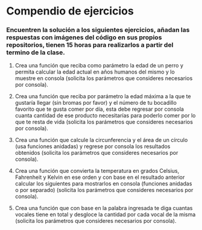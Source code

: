 # Compendio de ejercicios
### Encuentren la solución a los siguientes ejercicios, añadan las respuestas con imágenes del código en sus propios repositorios, tienen 15 horas para realizarlos a partir del termino de la clase.

1. Crea una función que reciba como parámetro la edad de un perro y permita calcular la edad actual en años humanos del mismo y lo muestre en consola (solicita los parámetros que consideres necesarios por consola).

2. Crea una función que reciba por parámetro la edad máxima a la que te gustaría llegar (sin bromas por favor) y el número de tu bocadillo favorito que te gusta comer por día, esta debe regresar por consola cuanta cantidad de ese producto necesitarías para poderlo comer por lo que te resta de vida (solicita los parámetros que consideres necesarios por consola).

3. Crea una función que calcule la circunferencia y el área de un círculo (usa funciones anidadas) y regrese por consola los resultados obtenidos (solicita los parámetros que consideres necesarios por consola).

4. Crea una función que convierta la temperatura en grados Celsius, Fahrenheit y Kelvin en ese orden y con base en el resultado anterior calcular los siguientes para mostrarlos en consola (funciones anidadas o por separado) (solicita los parámetros que consideres necesarios por consola).

5. Crea una función que con base en la palabra ingresada te diga cuantas vocales tiene en total y desgloce la cantidad por cada vocal de la misma (solicita los parámetros que consideres necesarios por consola).